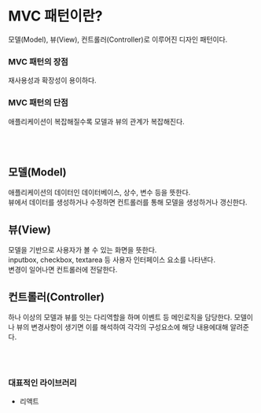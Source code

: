 # MVC 패턴이란?
모델(Model), 뷰(View), 컨트롤러(Controller)로 이루어진 디자인 패턴이다.  

### MVC 패턴의 장점
재사용성과 확장성이 용이하다.

### MVC 패턴의 단점
애플리케이션이 복잡해질수록 모델과 뷰의 관계가 복잡해진다.  

<br><br>

## 모델(Model)
애플리케이션의 데이터인 데이터베이스, 상수, 변수 등을 뜻한다.  
뷰에서 데이터를 생성하거나 수정하면 컨트롤러를 통해 모델을 생성하거나 갱신한다.

## 뷰(View)
모델을 기반으로 사용자가 볼 수 있는 화면을 뜻한다.  
inputbox, checkbox, textarea 등 사용자 인터페이스 요소를 나타낸다.  
변경이 일어나면 컨트롤러에 전달한다.

## 컨트롤러(Controller)
하나 이상의 모델과 뷰를 잇는 다리역할을 하며 이벤트 등 메인로직을 담당한다.
모델이나 뷰의 변경사항이 생기면 이를 해석하여 각각의 구성요소에 해당 내용에대해 알려준다.

<br><br>
  
### 대표적인 라이브러리
- 리액트
